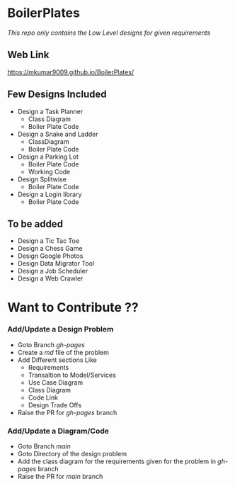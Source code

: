 # BoilerPlates
  _This repo only contains the Low Level designs for given requirements_

## Web Link
https://mkumar9009.github.io/BoilerPlates/

## Few Designs Included
- Design a Task Planner
  - Class Diagram
  - Boiler Plate Code
- Design a Snake and Ladder
  - ClassDiagram
  - Boiler Plate Code
- Design a Parking Lot 
  - Boiler Plate Code
  - Working Code
- Design Splitwise
  - Boiler Plate Code
- Design a Login library
  - Boiler Plate Code

## To be added
- Design a Tic Tac Toe
- Design a Chess Game
- Design Google Photos
- Design Data Migrator Tool
- Design a Job Scheduler
- Design a Web Crawler

# Want to Contribute ??

### Add/Update a Design Problem
- Goto Branch _gh-pages_
- Create a _md_ file of the problem
- Add Different sections Like 
  - Requirements 
  - Transaltion to Model/Services
  - Use Case Diagram
  - Class Diagram
  - Code Link
  - Design Trade Offs
- Raise the PR for _gh-pages_ branch

### Add/Update a Diagram/Code 
- Goto Branch _main_
- Goto Directory of the design problem
- Add the class diagram for the requirements given for the problem in _gh-pages_ branch
- Raise the PR for _main_ branch






